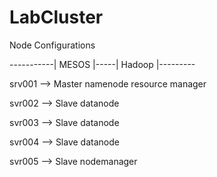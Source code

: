 # LabCluster

Node Configurations

-----------| MESOS |-----| Hadoop |---------

srv001 -->   Master	namenode resource manager

svr002 -->   Slave	datanode

svr003 -->   Slave	datanode

svr004 -->   Slave	datanode

svr005 -->   Slave	nodemanager
